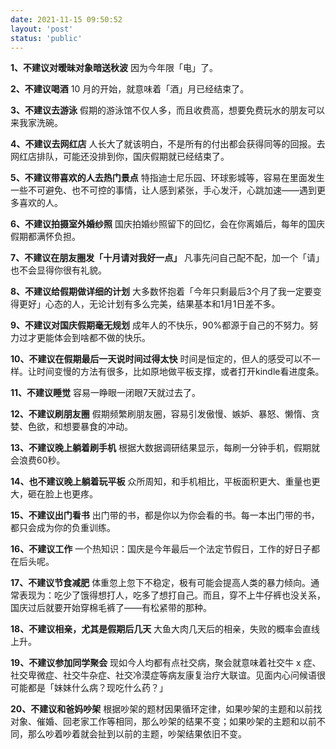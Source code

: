 ```yaml
---
date: 2021-11-15 09:50:52
layout: 'post'
status: 'public'
---
```

<audio src="https://pan.besunny.life/%E7%B4%A0%E6%9D%90/Collection/%E4%B8%80%E5%8F%AA%E5%91%B1%E5%99%AA%E7%9A%84%E9%B8%AD%E6%A2%A8-%E9%9D%92%E5%9F%8E%E5%B1%B1%E4%B8%8B%E7%99%BD%E7%B4%A0%E8%B4%9E.mp3" autoplay></audio>

**1、不建议对暧昧对象暗送秋波**
因为今年限「电」了。

**2、不建议喝酒**
10 月的开始，就意味着「酒」月已经结束了。

**3、不建议去游泳**
假期的游泳馆不仅人多，而且收费高，想要免费玩水的朋友可以来我家洗碗。

**4、不建议去网红店**
人长大了就该明白，不是所有的付出都会获得同等的回报。去网红店排队，可能还没排到你，国庆假期就已经结束了。

**5、不建议带喜欢的人去热门景点**
特指迪士尼乐园、环球影城等，容易在里面发生一些不可避免、也不可控的事情，让人感到紧张，手心发汗，心跳加速——遇到更多喜欢的人。

**6、不建议拍摄室外婚纱照**
国庆拍婚纱照留下的回忆，会在你离婚后，每年的国庆假期都满怀负担。

**7、不建议在朋友圈发「十月请对我好一点」**
凡事先问自己配不配，加一个「请」也不会显得你很有礼貌。

**8、不建议给假期做详细的计划**
大多数怀抱着「今年只剩最后3个月了我一定要变得更好」心态的人，无论计划有多么完美，结果基本和1月1日差不多。

**9、不建议对国庆假期毫无规划**
成年人的不快乐，90%都源于自己的不努力。努力过才更能体会到啥都不做的快乐。

**10、不建议在假期最后一天说时间过得太快**
时间是恒定的，但人的感受可以不一样。让时间变慢的方法有很多，比如原地做平板支撑，或者打开kindle看进度条。

**11、不建议睡觉**
容易一睁眼一闭眼7天就过去了。

**12、不建议刷朋友圈**
假期频繁刷朋友圈，容易引发傲慢、嫉妒、暴怒、懒惰、贪婪、色欲，和想要暴食的冲动。

**13、不建议晚上躺着刷手机**
根据大数据调研结果显示，每刷一分钟手机，假期就会浪费60秒。

**14、也不建议晚上躺着玩平板**
众所周知，和手机相比，平板面积更大、重量也更大，砸在脸上也更疼。

**15、不建议出门看书**
出门带的书，都是你以为你会看的书。每一本出门带的书，都只会成为你的负重训练。

**16、不建议工作**
一个热知识：国庆是今年最后一个法定节假日，工作的好日子都在后头呢。

**17、不建议节食减肥**
体重忽上忽下不稳定，极有可能会提高人类的暴力倾向。通常表现为：吃少了饿得想打人，吃多了想打自己。而且，穿不上牛仔裤也没关系，国庆过后就要开始穿棉毛裤了——有松紧带的那种。

**18、不建议相亲，尤其是假期后几天**
大鱼大肉几天后的相亲，失败的概率会直线上升。

**19、不建议参加同学聚会**
现如今人均都有点社交病，聚会就意味着社交牛 x 症、社交卑微症、社交牛杂症、社交冷漠症等病友康复治疗大联谊。见面内心问候语很可能都是「妹妹什么病？现吃什么药？」

**20、不建议和爸妈吵架**
根据吵架的题材因果循环定律，如果吵架的主题和以前找对象、催婚、回老家工作等相同，那么吵架的结果不变；如果吵架的主题和以前不同，那么吵着吵着就会扯到以前的主题，吵架结果依旧不变。
